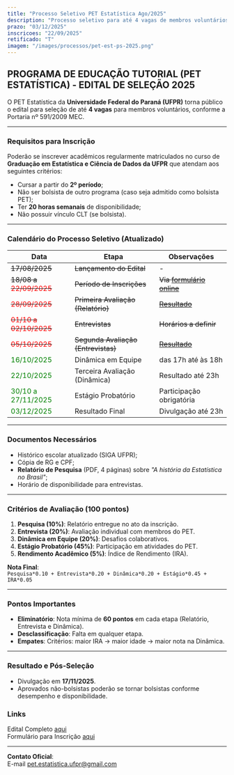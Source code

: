 ```yaml
---
title: "Processo Seletivo PET Estatística Ago/2025"
description: "Processo seletivo para até 4 vagas de membros voluntários no PET Estatística da UFPR"
prazo: "03/12/2025"
inscricoes: "22/09/2025"
retificado: "T"
imagem: "/images/processos/pet-est-ps-2025.png"
---
```


## **PROGRAMA DE EDUCAÇÃO TUTORIAL (PET ESTATÍSTICA) - EDITAL DE SELEÇÃO 2025**

O PET Estatística da **Universidade Federal do Paraná (UFPR)** torna público o edital para seleção de até **4 vagas** para membros voluntários, conforme a Portaria nº 591/2009 MEC.

---

### **Requisitos para Inscrição**
Poderão se inscrever acadêmicos regularmente matriculados no curso de **Graduação em Estatística e Ciência de Dados da UFPR** que atendam aos seguintes critérios:
- Cursar a partir do **2º período**;
- Não ser bolsista de outro programa (caso seja admitido como bolsista PET);
- Ter **20 horas semanais** de disponibilidade;
- Não possuir vínculo CLT (se bolsista).

---

### **Calendário do Processo Seletivo (Atualizado)**
| Data               | Etapa                          | Observações             |
|--------------------|-------------------------------|--------------------------|
| ~~17/08/2025~~         | ~~Lançamento do Edital~~              | -                                                                                                                  |
| ~~18/08 a <span style="color:red">22/09/2025</span>~~ |~~Período de Inscrições~~             |~~Via [formulário online](https://forms.gle/wujM96bSHZMjYRTPA)~~               |
| ~~<span style="color:red">28/09/2025</span>~~         |~~Primeira Avaliação (Relatório)~~    |~~[Resultado](/pdfs/editais/2025/2025_09_28_Edital_2025_Resultado_Trabalhos.pdf)~~  |
| ~~<span style="color:red">01/10 a 02/10/2025</span>~~ |~~Entrevistas~~                       |~~Horários a definir~~                                                             |
| ~~<span style="color:red">05/10/2025</span>~~         |~~Segunda Avaliação (Entrevistas)~~   |~~[Resultado](/pdfs/editais/2025/2025_10_05_Edital_2025_Resultado_Parcial_2.pdf)~~  |
| <span style="color:green">16/10/2025</span>           | Dinâmica em Equipe                   | das 17h até às 18h                                                                |
| <span style="color:green">22/10/2025</span>           | Terceira Avaliação (Dinâmica)        | Resultado até 23h                                                                 |
| <span style="color:green">30/10 a 27/11/2025</span>   | Estágio Probatório                   | Participação obrigatória                                                          |
| <span style="color:green">03/12/2025</span>           | Resultado Final                      | Divulgação até 23h                                                                |

---

### **Documentos Necessários</span>**
- Histórico escolar atualizado (SIGA UFPR);
- Cópia de RG e CPF;
- **Relatório de Pesquisa** (PDF, 4 páginas) sobre *"A história da Estatística no Brasil"*;
- Horário de disponibilidade para entrevistas.

---

### **Critérios de Avaliação (100 pontos)**
1. **Pesquisa (10%)**: Relatório entregue no ato da inscrição.
2. **Entrevista (20%)**: Avaliação individual com membros do PET.
3. **Dinâmica em Equipe (20%)**: Desafios colaborativos.
4. **Estágio Probatório (45%)**: Participação em atividades do PET.
5. **Rendimento Acadêmico (5%)**: Índice de Rendimento (IRA).

**Nota Final**:  
`Pesquisa*0.10 + Entrevista*0.20 + Dinâmica*0.20 + Estágio*0.45 + IRA*0.05`

---

### **Pontos Importantes**
- **Eliminatório**: Nota mínima de **60 pontos** em cada etapa (Relatório, Entrevista e Dinâmica).
- **Desclassificação**: Falta em qualquer etapa.
- **Empates**: Critérios: maior IRA → maior idade → maior nota na Dinâmica.

---

### **Resultado e Pós-Seleção**
- Divulgação em **17/11/2025**.
- Aprovados não-bolsistas poderão se tornar bolsistas conforme desempenho e disponibilidade.


### **Links**
  Edital Completo [aqui](/pdfs/editais/2025/Edital_2025_-_Retificado_-_2_assinado.pdf)  
  Formulário para Inscrição [aqui](https://forms.gle/wujM96bSHZMjYRTPA)

---

**Contato Oficial**:  
E-mail [pet.estatistica.ufpr@gmail.com](mailto:pet.estatistica.ufpr@gmail.com) 


